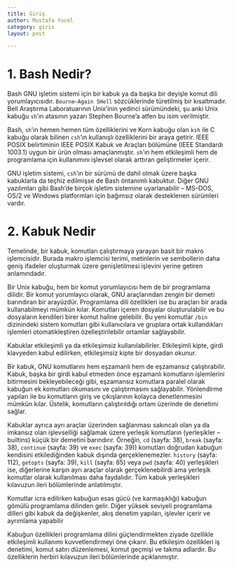 ```yaml
---
title: Giriş
author: Mustafa Yucel
category: giris 
layout: post

---
```


# 1. Bash Nedir?

Bash GNU işletim sistemi için bir kabuk ya da başka bir deyişle komut dili yorumlayıcısıdır. `Bourne–Again SHell` sözcüklerinde türetilmiş bir kısaltmadır. Bell Araştırma Laboratuarının Unix’inin yedinci sürümündeki, şu anki Unix kabuğu `sh`’ın atasının yazarı Stephen Bourne’a atfen bu isim verilmiştir. 

Bash, `sh`’ın hemen hemen tüm özelliklerini ve Korn kabuğu olan `ksh` ile C kabuğu olarak bilinen `csh`’ın kullanışlı özelliklerini bir araya getirir. IEEE POSIX belirtiminin IEEE POSIX Kabuk ve Araçları bölümüne (IEEE Standardı 1003.1) uygun bir ürün olması amaçlanmıştır. `sh`’ın hem etkileşimli hem de programlama için kullanımını işlevsel olarak arttıran geliştirmeler içerir. 

GNU işletim sistemi, `csh`’ın bir sürümü de dahil olmak üzere başka kabuklarla da teçhiz edilmişse de Bash öntanımlı kabuktur. Diğer GNU yazılımları gibi Bash’de birçok işletim sistemine uyarlanabilir – MS–DOS, OS/2 ve Windows platformları için bağımsız olarak desteklenen sürümleri vardır.

# 2. Kabuk Nedir

Temelinde, bir kabuk, komutları çalıştırmaya yarayan basit bir makro işlemcisidir. Burada makro işlemcisi terimi, metinlerin ve sembollerin daha geniş ifadeler oluşturmak üzere genişletilmesi işlevini yerine getiren anlamındadır.

Bir Unix kabuğu, hem bir komut yorumlayıcısı hem de bir programlama dilidir. Bir komut yorumlayıcı olarak, GNU araçlarından zengin bir demeti barındıran bir arayüzdür. Programlama dili özellikleri ise bu araçları bir arada kullanabilmeyi mümkün kılar. Komutları içeren dosyalar oluşturulabilir ve bu dosyaların kendileri birer komut haline gelebilir. Bu yeni komutlar `/bin` dizinindeki sistem komutları gibi kullanıcılara ve gruplara ortak kullandıkları işlemleri otomatikleştiren özelleştirilebilir ortamlar sağlayabilir.

Kabuklar etkileşimli ya da etkileşimsiz kullanılabilirler. Etkileşimli kipte, girdi klavyeden kabul edilirken, etkileşimsiz kipte bir dosyadan okunur.

Bir kabuk, GNU komutlarını hem eşzamanlı hem de eşzamansız çalıştırabilir. Kabuk, başka bir girdi kabul etmeden önce eşzamanlı komutların işlemlerini bitirmesini bekleyebileceği gibi, eşzamansız komutlara paralel olarak kabuğun ek komutları okumasını ve çalıştırmasını sağlayabilir. Yönlendirme yapıları ile bu komutların giriş ve çıkışlarının kolayca denetlenmesini mümkün kılar. Üstelik, komutların çalıştırıldığı ortam üzerinde de denetimi sağlar.

Kabuklar ayrıca ayrı araçlar üzerinden sağlanması sakıncalı olan ya da imkansız olan işlevselliği sağlamak üzere yerleşik komutların (yerleşikler – builtins) küçük bir demetini barındırır. Örneğin, `cd` (sayfa: 38), `break` (sayfa: 38), `continue` (sayfa: 39) ve `exec` (sayfa: 39)) komutları doğrudan kabuğun kendisini etkilediğinden kabuk dışında gerçeklenemezler. `history` (sayfa: 112), `getopts` (sayfa: 39), `kill` (sayfa: 85) veya `pwd` (sayfa: 40) yerleşikleri ise, diğerlerine karşın ayrı araçlar olarak gerçeklenebilirdi ama yerleşik komutlar olarak kullanılması daha faydalıdır. Tüm kabuk yerleşikleri kılavuzun ileri bölümlerinde anlatılmıştır.

Komutlar icra edilirken kabuğun esas gücü (ve karmaşıklığı) kabuğun gömülü programlama dilinden gelir. Diğer yüksek seviyeli programlama dilleri gibi kabuk da değişkenler, akış denetim yapıları, işlevler içerir ve ayrımlama yapabilir

Kabuğun özellikleri programlama dilini güçlendirmekten ziyade özellikle etkileşimli kullanımı kuvvetlendirmeyi öne çıkarır. Bu etkileşim özellikleri iş denetimi, komut satırı düzenlemesi, komut geçmişi ve takma adlardır. Bu özelliklerin herbiri kılavuzun ileri bölümlerinde açıklanmıştır.
